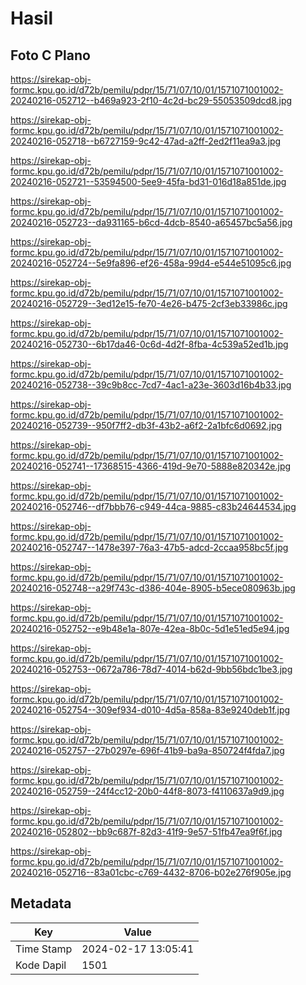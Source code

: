 # Hasil

## Foto C Plano

https://sirekap-obj-formc.kpu.go.id/d72b/pemilu/pdpr/15/71/07/10/01/1571071001002-20240216-052712--b469a923-2f10-4c2d-bc29-55053509dcd8.jpg

https://sirekap-obj-formc.kpu.go.id/d72b/pemilu/pdpr/15/71/07/10/01/1571071001002-20240216-052718--b6727159-9c42-47ad-a2ff-2ed2f11ea9a3.jpg

https://sirekap-obj-formc.kpu.go.id/d72b/pemilu/pdpr/15/71/07/10/01/1571071001002-20240216-052721--53594500-5ee9-45fa-bd31-016d18a851de.jpg

https://sirekap-obj-formc.kpu.go.id/d72b/pemilu/pdpr/15/71/07/10/01/1571071001002-20240216-052723--da931165-b6cd-4dcb-8540-a65457bc5a56.jpg

https://sirekap-obj-formc.kpu.go.id/d72b/pemilu/pdpr/15/71/07/10/01/1571071001002-20240216-052724--5e9fa896-ef26-458a-99d4-e544e51095c6.jpg

https://sirekap-obj-formc.kpu.go.id/d72b/pemilu/pdpr/15/71/07/10/01/1571071001002-20240216-052729--3ed12e15-fe70-4e26-b475-2cf3eb33986c.jpg

https://sirekap-obj-formc.kpu.go.id/d72b/pemilu/pdpr/15/71/07/10/01/1571071001002-20240216-052730--6b17da46-0c6d-4d2f-8fba-4c539a52ed1b.jpg

https://sirekap-obj-formc.kpu.go.id/d72b/pemilu/pdpr/15/71/07/10/01/1571071001002-20240216-052738--39c9b8cc-7cd7-4ac1-a23e-3603d16b4b33.jpg

https://sirekap-obj-formc.kpu.go.id/d72b/pemilu/pdpr/15/71/07/10/01/1571071001002-20240216-052739--950f7ff2-db3f-43b2-a6f2-2a1bfc6d0692.jpg

https://sirekap-obj-formc.kpu.go.id/d72b/pemilu/pdpr/15/71/07/10/01/1571071001002-20240216-052741--17368515-4366-419d-9e70-5888e820342e.jpg

https://sirekap-obj-formc.kpu.go.id/d72b/pemilu/pdpr/15/71/07/10/01/1571071001002-20240216-052746--df7bbb76-c949-44ca-9885-c83b24644534.jpg

https://sirekap-obj-formc.kpu.go.id/d72b/pemilu/pdpr/15/71/07/10/01/1571071001002-20240216-052747--1478e397-76a3-47b5-adcd-2ccaa958bc5f.jpg

https://sirekap-obj-formc.kpu.go.id/d72b/pemilu/pdpr/15/71/07/10/01/1571071001002-20240216-052748--a29f743c-d386-404e-8905-b5ece080963b.jpg

https://sirekap-obj-formc.kpu.go.id/d72b/pemilu/pdpr/15/71/07/10/01/1571071001002-20240216-052752--e9b48e1a-807e-42ea-8b0c-5d1e51ed5e94.jpg

https://sirekap-obj-formc.kpu.go.id/d72b/pemilu/pdpr/15/71/07/10/01/1571071001002-20240216-052753--0672a786-78d7-4014-b62d-9bb56bdc1be3.jpg

https://sirekap-obj-formc.kpu.go.id/d72b/pemilu/pdpr/15/71/07/10/01/1571071001002-20240216-052754--309ef934-d010-4d5a-858a-83e9240deb1f.jpg

https://sirekap-obj-formc.kpu.go.id/d72b/pemilu/pdpr/15/71/07/10/01/1571071001002-20240216-052757--27b0297e-696f-41b9-ba9a-850724f4fda7.jpg

https://sirekap-obj-formc.kpu.go.id/d72b/pemilu/pdpr/15/71/07/10/01/1571071001002-20240216-052759--24f4cc12-20b0-44f8-8073-f4110637a9d9.jpg

https://sirekap-obj-formc.kpu.go.id/d72b/pemilu/pdpr/15/71/07/10/01/1571071001002-20240216-052802--bb9c687f-82d3-41f9-9e57-51fb47ea9f6f.jpg

https://sirekap-obj-formc.kpu.go.id/d72b/pemilu/pdpr/15/71/07/10/01/1571071001002-20240216-052716--83a01cbc-c769-4432-8706-b02e276f905e.jpg


## Metadata

| Key        | Value               |
| ---------- | ------------------- |
| Time Stamp | 2024-02-17 13:05:41 |
| Kode Dapil | 1501                |



